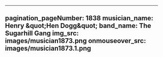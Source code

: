 ------
pagination_pageNumber: 1838
musician_name: Henry &amp;quot;Hen Dogg&amp;quot;
band_name: The Sugarhill Gang
img_src: images/musician1873.png
onmouseover_src: images/musician1873.1.png
------